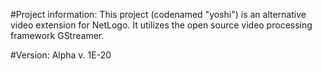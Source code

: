 #Project information:
	This project (codenamed "yoshi") is an alternative video extension for NetLogo.  It utilizes the open source video processing framework GStreamer.

#Version:
	Alpha v. 1E-20
